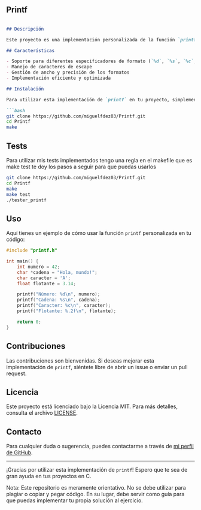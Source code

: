 ## Printf
```markdown

## Descripción

Este proyecto es una implementación personalizada de la función `printf` en C. La función `printf` se utiliza para imprimir datos en la salida estándar (normalmente la consola) con un formato específico.

## Características

- Soporte para diferentes especificadores de formato (`%d`, `%s`, `%c`, `%f`, etc.)
- Manejo de caracteres de escape
- Gestión de ancho y precisión de los formatos
- Implementación eficiente y optimizada

## Instalación

Para utilizar esta implementación de `printf` en tu proyecto, simplemente clona este repositorio y compílalo junto con tu código fuente.

```bash
git clone https://github.com/miguelfdez03/Printf.git
cd Printf
make
```

## Tests

Para utilizar mis tests implementados tengo una regla en el makefile que es make test te doy los pasos a seguir para que puedas usarlos
```bash
git clone https://github.com/miguelfdez03/Printf.git
cd Printf
make
make test
./tester_printf
```

## Uso

Aquí tienes un ejemplo de cómo usar la función `printf` personalizada en tu código:

```c
#include "printf.h"

int main() {
    int numero = 42;
    char *cadena = "Hola, mundo!";
    char caracter = 'A';
    float flotante = 3.14;

    printf("Número: %d\n", numero);
    printf("Cadena: %s\n", cadena);
    printf("Caracter: %c\n", caracter);
    printf("Flotante: %.2f\n", flotante);

    return 0;
}
```

## Contribuciones

Las contribuciones son bienvenidas. Si deseas mejorar esta implementación de `printf`, siéntete libre de abrir un issue o enviar un pull request.

## Licencia

Este proyecto está licenciado bajo la Licencia MIT. Para más detalles, consulta el archivo [LICENSE](LICENSE).

## Contacto

Para cualquier duda o sugerencia, puedes contactarme a través de [mi perfil de GitHub](https://github.com/miguelfdez03).

---

¡Gracias por utilizar esta implementación de `printf`! Espero que te sea de gran ayuda en tus proyectos en C.

Nota: Este repositorio es meramente orientativo. No se debe utilizar para plagiar o copiar y pegar código. En su lugar, debe servir como guía para que puedas implementar tu propia solución al ejercicio.


